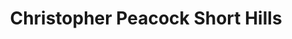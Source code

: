 ---
title: "Christopher Peacock Short Hills"
url: /millburn/christopher-peacock-short-hills/
shop: kitchen
---